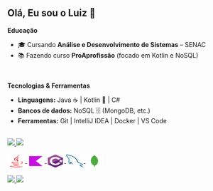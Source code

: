 ## Olá, Eu sou o Luiz 👋


**Educação**
- 🎓 Cursando **Análise e Desenvolvimento de Sistemas** – SENAC
- 📚 Fazendo curso **ProAprofissão** (focado em Kotlin e NoSQL)
<br>

**Tecnologias & Ferramentas**
- **Linguagens:** Java ☕ | Kotlin 🤖 | C#  
- **Bancos de dados:** NoSQL 🗄️ (MongoDB, etc.)  
- **Ferramentas:** Git | IntelliJ IDEA | Docker | VS Code
 <br>
<div>
  <a href="https://github.com/LuizDevxx">
  <img height="180em" src="https://github-readme-stats.vercel.app/api?username=LuizDevxx&show_icons=true&theme=dracula&include_all_commits=true&count_private=true"/>
  <img height="180em" src="https://github-readme-stats.vercel.app/api/top-langs/?username=LuizDevxx&layout=compact&langs_count=16&theme=dracula"/>
</div>

    
<div style="display: inline_block"><br>
  <img align="center" alt="Java" height="30" width="40" src="https://raw.githubusercontent.com/devicons/devicon/master/icons/java/java-plain.svg">
  <img align="center" alt="Kotlin" height="30" width="40" src="https://raw.githubusercontent.com/devicons/devicon/master/icons/kotlin/kotlin-plain.svg">
  <img align="center" alt="C#" height="30" width="40" src="https://raw.githubusercontent.com/devicons/devicon/master/icons/csharp/csharp-original.svg">
  <img align="center" alt="MySQL" height="30" width="40" src="https://raw.githubusercontent.com/devicons/devicon/master/icons/mysql/mysql-original.svg">
  <img align="center" alt="NoSQL" height="30" width="40" src="https://raw.githubusercontent.com/devicons/devicon/master/icons/mongodb/mongodb-plain.svg">
</div>
<br>
<div>
  <a href="https://www.linkedin.com/in/luiz-ferreira2003" target="_blank">
    <img src="https://img.shields.io/badge/-LinkedIn-%230077B5?style=for-the-badge&logo=linkedin&logoColor=white">
  </a>
  <a href="mailto:luiz.jesusferreira2003@gmail.com">
    <img src="https://img.shields.io/badge/-Gmail-%23333?style=for-the-badge&logo=gmail&logoColor=white">
  </a>
</div>

